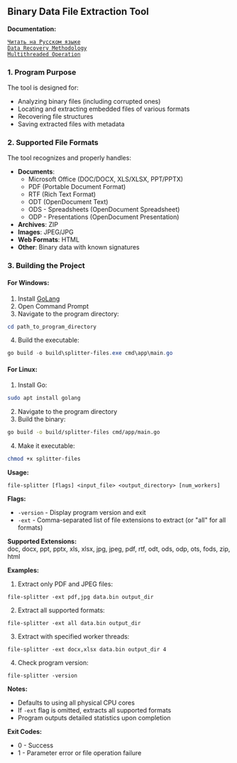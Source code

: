 ## Binary Data File Extraction Tool

**Documentation:**

[`Читать на Русском языке`](README_RU.md)  
[`Data Recovery Methodology`](docs/EN/README_method_recovery.md)  
[`Multithreaded Operation`](docs/EN/Readme_thread.md)  

### 1. Program Purpose  
The tool is designed for:  
- Analyzing binary files (including corrupted ones)  
- Locating and extracting embedded files of various formats  
- Recovering file structures  
- Saving extracted files with metadata  

### 2. Supported File Formats  
The tool recognizes and properly handles:  
- **Documents**:  
  - Microsoft Office (DOC/DOCX, XLS/XLSX, PPT/PPTX)  
  - PDF (Portable Document Format)  
  - RTF (Rich Text Format)  
  - ODT (OpenDocument Text)  
  - ODS - Spreadsheets (OpenDocument Spreadsheet)  
  - ODP - Presentations (OpenDocument Presentation)  
- **Archives**: ZIP  
- **Images**: JPEG/JPG  
- **Web Formats**: HTML  
- **Other**: Binary data with known signatures  

### 3. Building the Project  

#### For Windows:  
1. Install [GoLang](https://golang.org/dl/)  
2. Open Command Prompt  
3. Navigate to the program directory:  
```powershell  
cd path_to_program_directory  
```  
4. Build the executable:  
```powershell  
go build -o build\splitter-files.exe cmd\app\main.go  
```  

#### For Linux:  
1. Install Go:  
```bash  
sudo apt install golang  
```  
2. Navigate to the program directory  
3. Build the binary:  
```bash  
go build -o build/splitter-files cmd/app/main.go  
```  
4. Make it executable:  
```bash  
chmod +x splitter-files  
```  

**Usage:**  
```
file-splitter [flags] <input_file> <output_directory> [num_workers]
```

**Flags:**  
- `-version` - Display program version and exit  
- `-ext` - Comma-separated list of file extensions to extract (or "all" for all formats)  

**Supported Extensions:**  
doc, docx, ppt, pptx, xls, xlsx, jpg, jpeg, pdf, rtf, odt, ods, odp, ots, fods, zip, html  

**Examples:**  

1. Extract only PDF and JPEG files:  
```
file-splitter -ext pdf,jpg data.bin output_dir
```

2. Extract all supported formats:  
```
file-splitter -ext all data.bin output_dir
```

3. Extract with specified worker threads:  
```
file-splitter -ext docx,xlsx data.bin output_dir 4
```

4. Check program version:  
```
file-splitter -version
```

**Notes:**  
- Defaults to using all physical CPU cores  
- If `-ext` flag is omitted, extracts all supported formats  
- Program outputs detailed statistics upon completion  

**Exit Codes:**  
- 0 - Success  
- 1 - Parameter error or file operation failure  
